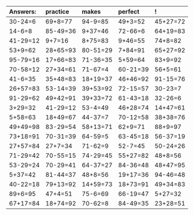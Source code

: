 | Answers: | practice | makes | perfect | ! |
| :--- | :--- | :--- | :--- | :--- |
| 30-24=6 | 69+8=77 | 94-9=85 | 49+3=52 | 45+27=72 | 
| 14-6=8 | 85-49=36 | 9+37=46 | 72-66=6 | 64+19=83 | 
| 41-29=12 | 9+7=16 | 8+75=83 | 9+46=55 | 74+8=82 | 
| 53+9=62 | 28+65=93 | 80-51=29 | 7+84=91 | 65+27=92 | 
| 95-79=16 | 17+66=83 | 71-36=35 | 5+59=64 | 83+9=92 | 
| 70-58=12 | 27+34=61 | 71-67=4 | 60-21=39 | 56+5=61 | 
| 41-6=35 | 35+48=83 | 18+19=37 | 46+46=92 | 91-15=76 | 
| 26+57=83 | 53-14=39 | 39+53=92 | 72-15=57 | 30-23=7 | 
| 91-29=62 | 49+42=91 | 39+33=72 | 61-43=18 | 32-26=6 | 
| 3+29=32 | 41-29=12 | 53-4=49 | 46+28=74 | 14+47=61 | 
| 5+58=63 | 18+49=67 | 44-37=7 | 70-12=58 | 38+38=76 | 
| 49+49=98 | 83-29=54 | 58+13=71 | 62+9=71 | 88+9=97 | 
| 73+18=91 | 70-31=39 | 64-59=5 | 63-45=18 | 56-37=19 | 
| 27+57=84 | 27+7=34 | 71-62=9 | 52-7=45 | 50-24=26 | 
| 71-29=42 | 70-55=15 | 74-29=45 | 55+27=82 | 48+8=56 | 
| 53-29=24 | 70-29=41 | 64-37=27 | 84-36=48 | 48+47=95 | 
| 5+37=42 | 81-44=37 | 48+8=56 | 19+17=36 | 94-46=48 | 
| 40-22=18 | 79+13=92 | 14+59=73 | 18+73=91 | 49+34=83 | 
| 89+6=95 | 47+4=51 | 75-6=69 | 66-19=47 | 5+27=32 | 
| 67+17=84 | 18+74=92 | 70-62=8 | 84-49=35 | 23+28=51 | 
